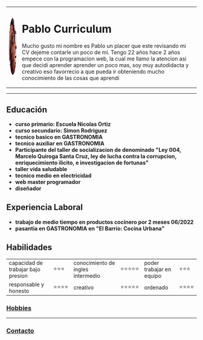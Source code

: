 <html>
    <head>
    <title>Pablo Rejas</title>
</head>
<body>
    <table class=cellspacing="40">
        <tr>
    <td><img src="./Snapchat-756692941-modified.png" width="150" height="150" alt="pablo foto de perfil"></td>
    <td><h1>Pablo Curriculum</h1>
        <p>Mucho gusto mi nombre es Pablo un placer que este revisando mi CV dejeme contarle un poco de mi. Tengo 22 años hace 2 años empece con la programacion web, la cual me llamo la atencion asi que decidi aprender aprender un poco mas, soy muy autodidacta y creativo eso favorrecio a que pueda ir obteniendo mucho conocimiento de las cosas que aprendi</p>
    </td></tr>
</table>
<hr>
<h2><strong>Educación</strong></h2>
<ul>
    <li><b>curso primario: Escuela Nicolas Ortiz</b></li>
    <li><b>curso secundario: Simon Rodriguez</b></li>
    <li><b>tecnico basico en GASTRONOMIA</b></li>
    <li><b>tecnico auxiliar en GASTRONOMIA</b></li>
    <li><b>Participante del taller de socializacion de denominado "Ley 004, Marcelo Quiroga Santa Cruz, ley de lucha contra la corrupcion, enriquecimiento ilicito, e investigacion de fortunas"</b></li>
    <li><b>taller vida saludable</b></li>
    <li><b>tecnico medio en electricidad</b></li>
    <li><b>web master programador</b></li>
    <li><b> diseñador</b></li>
</ul>
<h2><strong>Experiencia Laboral</strong></h2>
<ul>
    <li><b>trabajo de medio tiempo en productos cocinero por 2 meses 06/2022</b></li>
    <li><b>pasantia en GASTRONOMIA en "El Barrio: Cocina Urbana"</b></li>
</ul>
<h2><b>Habilidades</b></h2>
<tbody>
<table cellspacing ="10" >
    <tr> 
        <td>capacidad de trabajar bajo presion </td> 
        <td>⭐⭐⭐</td>
        <td>conocimiento de ingles intermedio</td> 
        <td>⭐⭐⭐⭐⭐</td>
        <td>poder trabajar en equipo</td>
        <td>⭐⭐⭐</td>
    </tr>
    <tr>
        <td>responsable y honesto</td> <td>⭐⭐⭐⭐</td>
        <td>creativo </td>
        <td>⭐⭐⭐⭐⭐</td>
        <td>ordenado</td>
        <td>⭐⭐⭐⭐</td>
    </tr>
</table>
</tbody>
<h3><a href="./Hobbies.html">Hobbies</a></h3>
<hr>
<h3><a href="./contacto.html">Contacto</a></h3>
</body>

</html>
